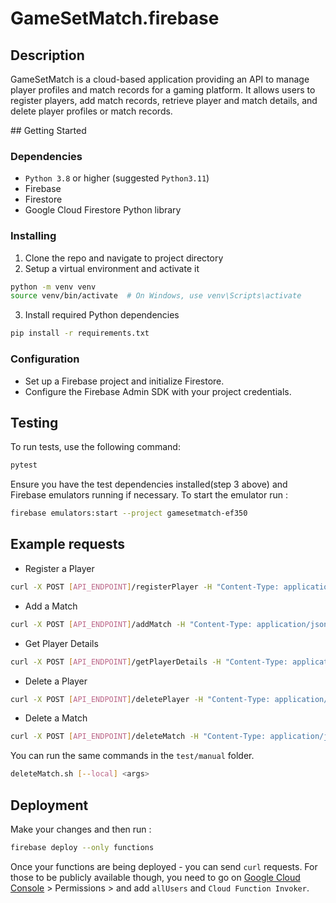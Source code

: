# GameSetMatch.firebase

## Description

GameSetMatch is a cloud-based application providing an API to manage player profiles and match records for a gaming platform. It allows users to register players, add match records, retrieve player and match details, and delete player profiles or match records.

## Getting Started

### Dependencies

- `Python 3.8` or higher (suggested `Python3.11`)
- Firebase
- Firestore
- Google Cloud Firestore Python library

### Installing

1. Clone the repo and navigate to project directory
2. Setup a virtual environment and activate it

```bash
python -m venv venv
source venv/bin/activate  # On Windows, use venv\Scripts\activate
```

3. Install required Python dependencies

```bash
pip install -r requirements.txt
```

### Configuration

- Set up a Firebase project and initialize Firestore.
- Configure the Firebase Admin SDK with your project credentials.

## Testing

To run tests, use the following command:

```bash
pytest
```

Ensure you have the test dependencies installed(step 3 above) and Firebase emulators running if necessary. To start the emulator run : 

```bash
firebase emulators:start --project gamesetmatch-ef350
```

## Example requests


- Register a Player

```bash
curl -X POST [API_ENDPOINT]/registerPlayer -H "Content-Type: application/json" -d '{"name": "John Doe", "email": "john@example.com", "DOB": "1990-01-01", "level": "beginner"}'
```

- Add a Match
```bash
curl -X POST [API_ENDPOINT]/addMatch -H "Content-Type: application/json" -d '{"player_a_id": "1", "player_b_id": "2", "score": "6-3, 6-4", "date": "2023-03-28", "location": "Court 1"}'
```

- Get Player Details
```bash
curl -X POST [API_ENDPOINT]/getPlayerDetails -H "Content-Type: application/json" -d '{"player_id": "1"}'
```

- Delete a Player

```bash
curl -X POST [API_ENDPOINT]/deletePlayer -H "Content-Type: application/json" -d '{"player_id": "1"}'
```

- Delete a Match
```bash
curl -X POST [API_ENDPOINT]/deleteMatch -H "Content-Type: application/json" -d '{"match_id": "1"}'
```

You can run the same commands in the `test/manual` folder.

```bash
deleteMatch.sh [--local] <args>
```

## Deployment

Make your changes and then run :

```bash
firebase deploy --only functions
```

Once your functions are being deployed - you can send `curl` requests. For those to be publicly available though, you need to go on [Google Cloud Console](https://console.cloud.google.com/functions/list?env=gen2&project=gamesetmatch-ef350&tab=source) > Permissions > and add `allUsers` and `Cloud Function Invoker`.

